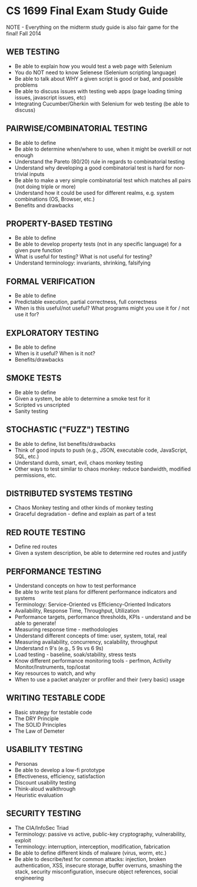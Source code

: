 # CS 1699 Final Exam Study Guide
NOTE - Everything on the midterm study guide is also fair game for the final!
Fall 2014

## WEB TESTING
* Be able to explain how you would test a web page with Selenium
* You do NOT need to know Selenese (Selenium scripting language)
* Be able to talk about WHY a given script is good or bad, and possible problems
* Be able to discuss issues with testing web apps (page loading timing issues, javascript issues, etc)
* Integrating Cucumber/Gherkin with Selenium for web testing (be able to discuss)

## PAIRWISE/COMBINATORIAL TESTING
* Be able to define
* Be able to determine when/where to use, when it might be overkill or not enough
* Understand the Pareto (80/20) rule in regards to combinatorial testing
* Understand why developing a good combinatorial test is hard for non-trivial inputs
* Be able to make a very simple combinatorial test which matches all pairs (not doing triple or more)
* Understand how it could be used for different realms, e.g. system combinations (OS, Browser, etc.)
* Benefits and drawbacks

## PROPERTY-BASED TESTING
* Be able to define
* Be able to develop property tests (not in any specific language) for a given pure function
* What is useful for testing?  What is not useful for testing?
* Understand terminology: invariants, shrinking, falsifying

## FORMAL VERIFICATION
* Be able to define
* Predictable execution, partial correctness, full correctness
* When is this useful/not useful?  What programs might you use it for / not use it for?

## EXPLORATORY TESTING
* Be able to define
* When is it useful?  When is it not?
* Benefits/drawbacks

## SMOKE TESTS
* Be able to define
* Given a system, be able to determine a smoke test for it
* Scripted vs unscripted
* Sanity testing

## STOCHASTIC ("FUZZ") TESTING
* Be able to define, list benefits/drawbacks
* Think of good inputs to push (e.g., JSON, executable code, JavaScript, SQL, etc.)
* Understand dumb, smart, evil, chaos monkey testing
* Other ways to test similar to chaos monkey: reduce bandwidth, modified permissions, etc.

## DISTRIBUTED SYSTEMS TESTING
* Chaos Monkey testing and other kinds of monkey testing
* Graceful degradation - define and explain as part of a test

## RED ROUTE TESTING
* Define red routes
* Given a system description, be able to determine red routes and justify

## PERFORMANCE TESTING
* Understand concepts on how to test performance
* Be able to write test plans for different performance indicators and systems
* Terminology: Service-Oriented vs Efficiency-Oriented Indicators
* Availability, Response Time, Throughput, Utilization
* Performance targets, performance thresholds, KPIs - understand and be able to generate!
* Measuring response time - methodologies
* Understand different concepts of time: user, system, total, real
* Measuring availability, concurrency, scalability, throughput
* Understand n 9's (e.g., 5 9s vs 6 9s)
* Load testing - baseline, soak/stability, stress tests
* Know different performance monitoring tools - perfmon, Activity Monitor/Instruments, top/iostat
* Key resources to watch, and why
* When to use a packet analyzer or profiler and their (very basic) usage

## WRITING TESTABLE CODE
* Basic strategy for testable code
* The DRY Principle
* The SOLID Principles
* The Law of Demeter

## USABILITY TESTING
* Personas
* Be able to develop a low-fi prototype
* Effectiveness, efficiency, satisfaction
* Discount usability testing
* Think-aloud walkthrough
* Heuristic evaluation

## SECURITY TESTING
* The CIA/InfoSec Triad
* Terminology: passive vs active,  public-key cryptography, vulnerability, exploit
* Terminology: interruption, interception, modification, fabrication
* Be able to define different kinds of malware (virus, worm, etc.)
* Be able to describe/test for common attacks: injection, broken authentication, XSS, insecure storage, buffer overruns, smashing the stack, security misconfiguration, insecure object references, social engineering
